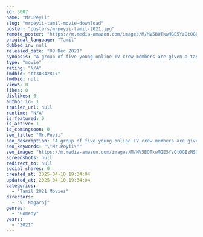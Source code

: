 ```yaml
---
id: 3007
name: "Mr.Peyii"
slug: "mrpeyii-tamil-movie-download"
poster: "posters/mrpeyii-tamil-2021.jpg"
remote_poster: "https://m.media-amazon.com/images/M/MV5BOTkwMGE5YzQtOGEzNS00ZDMyLTg3MzEtZWY3ZmZkYTgwYzM1XkEyXkFqcGc@._V1_SX300.jpg"
original_language: "Tamil"
dubbed_in: null
released_date: "09 Dec 2021"
synopsis: "A group of five young online TV crew members are given a task: they must travel to Kg Penunggu, a remote village in Kampar, Perak, to cover the marriage of a 60-year-old man to an elegant woman in her mid-20s. During their stay in..."
type: "movie"
rating: "N/A"
imdbid: "tt30842817"
tmdbid: null
views: 0
likes: 0
dislikes: 0
author_id: 1
trailer_url: null
runtime: "N/A"
is_featured: 0
is_active: 1
is_comingsoon: 0
seo_title: "Mr.Peyii"
seo_description: "A group of five young online TV crew members are given a task: they must travel to Kg Penunggu, a remote village in Kampar, Perak, to cover the marriage of a 60-year-old man to an elegant woman in her mid-20s. During their stay in..."
seo_keywords: "\"Mr.Peyii\""
seo_image: "https://m.media-amazon.com/images/M/MV5BOTkwMGE5YzQtOGEzNS00ZDMyLTg3MzEtZWY3ZmZkYTgwYzM1XkEyXkFqcGc@._V1_SX300.jpg"
screenshots: null
redirect_to: null
social_shares: 0
created_at: 2025-04-10 19:34:04
updated_at: 2025-04-10 19:34:04
categories:
  - "Tamil 2021 Movies"
directors:
  - "V. Nagaraj"
genres:
  - "Comedy"
years:
  - "2021"
---
```

